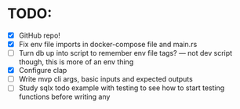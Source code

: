 # TODO:

- [x] GitHub repo!
- [x] Fix env file imports in docker-compose file and main.rs
- [ ] Turn db up into script to remember env file tags? — not dev script though, this is more of an env thing
- [x] Configure clap
- [ ] Write mvp cli args, basic inputs and expected outputs
- [ ] Study sqlx todo example with testing to see how to start testing functions before writing any
